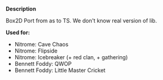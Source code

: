**Description**

Box2D Port from as to TS.
We don't know real version of lib.

**Used for:**
* Nitrome: Cave Chaos
* Nitrome: Flipside
* Nitrome: Icebreaker (+ red clan, + gathering)
* Bennett Foddy: QWOP
* Bennett Foddy: Little Master Cricket

